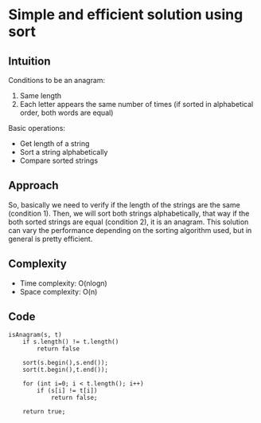 # Simple and efficient solution using sort

## Intuition
Conditions to be an anagram:
1. Same length
2. Each letter appears the same number of times (if sorted in alphabetical order, both words are equal)

Basic operations:
- Get length of a string
- Sort a string alphabetically
- Compare sorted strings

## Approach
So, basically we need to verify if the length of the strings are the same (condition 1). Then, we will sort both strings alphabetically, that way if the both sorted strings are equal (condition 2), it is an anagram. This solution can vary the performance depending on the sorting algorithm used, but in general is pretty efficient.

## Complexity
- Time complexity: O(nlogn)
- Space complexity: O(n)

## Code

```
isAnagram(s, t)
    if s.length() != t.length()
        return false
    
    sort(s.begin(),s.end());
    sort(t.begin(),t.end());

    for (int i=0; i < t.length(); i++)
        if (s[i] != t[i])
            return false;

    return true;
```